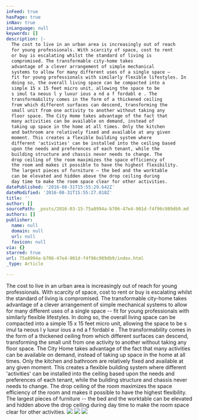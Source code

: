 ```yaml
---
inFeed: true
hasPage: true
inNav: true
inLanguage: null
keywords: []
description: |-
  The cost to live in an urban area is increasingly out of reach
  for young professionals. With scarcity of space, cost to rent
  or buy is escalating whilst the standard of living is
  compromised. The transformable city-home takes
  advantage of a clever arrangement of simple mechanical
  systems to allow for many different uses of a single space –
  fit for young professionals with similarly flexible lifestyles. In
  doing so, the overall living space can be compacted into a
  simple 15 x 15 feet micro unit, allowing the space to be
  s imul ta neous l y luxur ious a nd a f fordabl e . The
  transformability comes in the form of a thickened ceiling
  from which different surfaces can descend, transforming the
  small unit from one activity to another without taking any
  floor space. The City Home takes advantage of the fact that
  many activities can be available on demand, instead of
  taking up space in the home at all times. Only the kitchen
  and bathroom are relatively fixed and available at any given
  moment. This creates a flexible building system where
  different 'activities' can be installed into the ceiling based
  upon the needs and preferences of each tenant, while the
  building structure and chassis never needs to change. The
  drop ceiling of the room maximizes the space efficiency of
  the room and makes it possible to have the highest flexibility.
  The largest pieces of furniture – the bed and the worktable
  can be elevated and hidden above the drop ceiling during
  day time to make the room space clear for other activities.
datePublished: '2016-08-31T15:55:29.642Z'
dateModified: '2016-08-31T15:55:27.018Z'
title: ''
author: []
sourcePath: _posts/2016-03-15-75a8994a-b706-47e4-901d-f4f96c989db9.md
authors: []
publisher:
  name: null
  domain: null
  url: null
  favicon: null
via: {}
starred: true
url: 75a8994a-b706-47e4-901d-f4f96c989db9/index.html
_type: Article

---
```

The cost to live in an urban area is increasingly out of reach
for young professionals. With scarcity of space, cost to rent
or buy is escalating whilst the standard of living is
compromised. The transformable city-home takes
advantage of a clever arrangement of simple mechanical
systems to allow for many different uses of a single space --
fit for young professionals with similarly flexible lifestyles. In
doing so, the overall living space can be compacted into a
simple 15 x 15 feet micro unit, allowing the space to be
s imul ta neous l y luxur ious a nd a f fordabl e . The
transformability comes in the form of a thickened ceiling
from which different surfaces can descend, transforming the
small unit from one activity to another without taking any
floor space. The City Home takes advantage of the fact that
many activities can be available on demand, instead of
taking up space in the home at all times. Only the kitchen
and bathroom are relatively fixed and available at any given
moment. This creates a flexible building system where
different 'activities' can be installed into the ceiling based
upon the needs and preferences of each tenant, while the
building structure and chassis never needs to change. The
drop ceiling of the room maximizes the space efficiency of
the room and makes it possible to have the highest flexibility.
The largest pieces of furniture -- the bed and the worktable
can be elevated and hidden above the drop ceiling during
day time to make the room space clear for other activities.
![](https://the-grid-user-content.s3-us-west-2.amazonaws.com/9ee69ee3-fd20-4fca-b7a7-c6f81f3808b8.jpg)
![](https://the-grid-user-content.s3-us-west-2.amazonaws.com/cca3c95f-2b28-4477-b426-7a10fa3144f2.jpg)
![](https://the-grid-user-content.s3-us-west-2.amazonaws.com/23eccade-0314-4d6b-8412-0b2d3d72560d.jpg)
